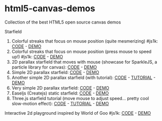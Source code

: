 html5-canvas-demos
==================

Collection of the best HTML5 open source canvas demos

Starfield

1. Colorful streaks that focus on mouse position (quite mesmerizing) #js1k:  [CODE](http://www.kevs3d.co.uk/dev/warpfield/index-original.html) - [DEMO](http://www.kevs3d.co.uk/dev/warpfield/)
2. Colorful streaks that focus on mouse position (press mouse to speed up!) #js1k:  [CODE](https://github.com/chiptune/js/blob/master/starfield.html) - [DEMO](http://www.chiptune.com/starfield/starfield.html)
3. 2D parallax starfield that moves with mouse (showcase for SparkleJS, a particle library for canvas): [CODE](https://github.com/gamealchemist/JSparkle/tree/master/StarField2) - [DEMO](http://gamealchemist.co.nf/Particles/StarField2/StarField2Demo.html?800)
4. Simple 2D parallax starfield: [CODE](https://github.com/jakesgordon/javascript-starfield/) - [DEMO](http://codeincomplete.com/posts/2011/5/22/javascript_starfield/demo.html)
5. Another simple 2D parallax starfield (with tutorial): [CODE](https://github.com/dwmkerr/starfield) - [TUTORIAL](http://www.codeproject.com/Articles/642499/Learn-JavaScript-Part-Create-a-Starfield) -  [DEMO](http://www.dwmkerr.com/experiments/starfield/)
6. Very simple 2D parallax starfield: [CODE](http://www.slayweb.com/canvas/stars/) - [DEMO](http://www.slayweb.com/canvas/stars/)
7. Easeljs (Createjs) static starfield: [CODE](http://www.igorkromin.net/index.php/2013/05/13/generate-a-nice-looking-star-field-with-easeljs-and-html5-canvas/) - [DEMO](http://jsfiddle.net/TBMTT/)
8. Three.js starfield tutorial (move mouse to adjust speed... pretty cool slow-motion effect): [CODE](https://github.com/sebleedelisle/Tutorials/tree/master/three/Part1_particles) - [TUTORIAL](http://creativejs.com/tutorials/three-js-part-1-make-a-star-field/) -  [DEMO](http://creativejs.com/uploads/tutorials/three/Part1_particles/ThreeParticles.html)

Interactive
2d playground inspired by World of Goo #js1k: [CODE](http://js1k.com/2013-spring/details/1458) - [DEMO](http://js1k.com/2013-spring/demo/1458)
 
